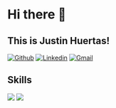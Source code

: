 # Hi there 👋 
## This is Justin Huertas!

[![Github](https://img.shields.io/badge/-Github-000?style=flat&logo=Github&logoColor=white)](https://github.com/justin-A18)
[![Linkedin](https://img.shields.io/badge/-LinkedIn-blue?style=flat&logo=Linkedin&logoColor=white)](www.linkedin.com/in/dev-justinh)
[![Gmail](https://img.shields.io/badge/-Gmail-c14438?style=flat&logo=Gmail&logoColor=white)](mailto:justin.hv08@gmail.com)

## Skills

![](https://skillicons.dev/icons?i=react,typescript,javascript,redux,vite,nodejs,express,nextjs,jest,md,bash,java)
![](https://skillicons.dev/icons?i=git,mongodb,firebase,supabase,html,css,sass,tailwind,materialui,astro,linux,powershell)

